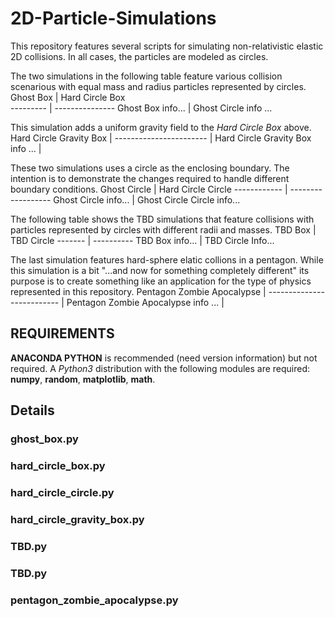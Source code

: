 # 2D-Particle-Simulations



This repository features several scripts for simulating non-relativistic elastic 2D collisions. In all cases, the particles are modeled as circles. 

The two simulations in the following table feature various collision scenarious with equal mass and radius particles represented by circles.
Ghost Box         | Hard Circle Box       
---------         | ---------------
Ghost Box info... | Ghost Circle info ...

This simulation adds a uniform gravity field to the *Hard Circle Box* above.
Hard Circle Gravity Box          |
-----------------------          |
Hard Circle Gravity Box info ... |

These two simulations uses a circle as the enclosing boundary. The intention is to demonstrate the changes required to handle different boundary conditions.
Ghost Circle         | Hard Circle Circle
------------         | ------------------
Ghost Circle info... | Ghost Circle Circle info...

The following table shows the TBD simulations that feature collisions with particles represented by circles with different radii and masses.
TBD Box         | TBD Circle
-------         | ----------
TBD Box info... | TBD Circle Info...

The last simulation features hard-sphere elatic collions in a pentagon. While this simulation is a bit "...and now for something completely different" its purpose is to create something like an application for the type of physics represented in this repository.
Pentagon Zombie Apocalypse          |
--------------------------          |
Pentagon Zombie Apocalypse info ... |

## REQUIREMENTS
**ANACONDA PYTHON** is recommended (need version information) but not required. A *Python3* distribution with the following modules are required: **numpy**, **random**, **matplotlib**, **math**. 

## Details
### ghost_box.py

### hard_circle_box.py

### hard_circle_circle.py

### hard_circle_gravity_box.py

### TBD.py

### TBD.py

### pentagon_zombie_apocalypse.py
